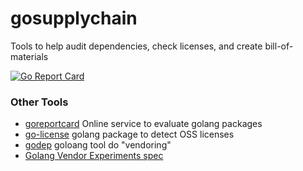 # gosupplychain
Tools to help audit dependencies, check licenses, and create bill-of-materials

[![Go Report Card](http://goreportcard.com/badge/client9/gosupplychain)](http://goreportcard.com/report/client9/gosupplychain)

### Other Tools

* [goreportcard](http://goreportcard.com) Online service to evaluate golang packages
* [go-license](https://github.com/ryanuber/go-license) golang package to detect OSS licenses
* [godep](https://github.com/tools/godep) goloang tool do "vendoring"
* [Golang Vendor Experiments spec](https://docs.google.com/document/d/1Bz5-UB7g2uPBdOx-rw5t9MxJwkfpx90cqG9AFL0JAYo/edit)
